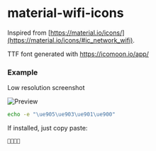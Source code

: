 # material-wifi-icons

Inspired from [https://material.io/icons/](https://material.io/icons/#ic_network_wifi).

TTF font generated with https://icomoon.io/app/

### Example
Low resolution screenshot

![Preview](http://i.imgur.com/y6t0E9u.png)

``` bash
echo -e "\ue905\ue903\ue901\ue900"
```

If installed,  just copy paste:
``` bash

```
